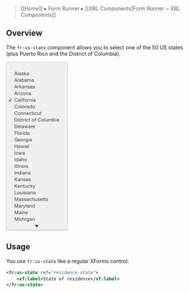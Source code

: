 > [[Home]] ▸ Form Runner ▸ [[XBL Components|Form Runner ~ XBL Components]]

## Overview

The `fr:us-state` component allows you to select one of the 50 US states (plus Puerto Rico and the District of Columbia).

![](images/xbl-us-state.png)

## Usage

You use `fr:us-state` like a regular XForms control:

```xml
<fr:us-state ref="residence-state">
    <xf:label>State of residence</xf:label>
</fr:us-state>
```
